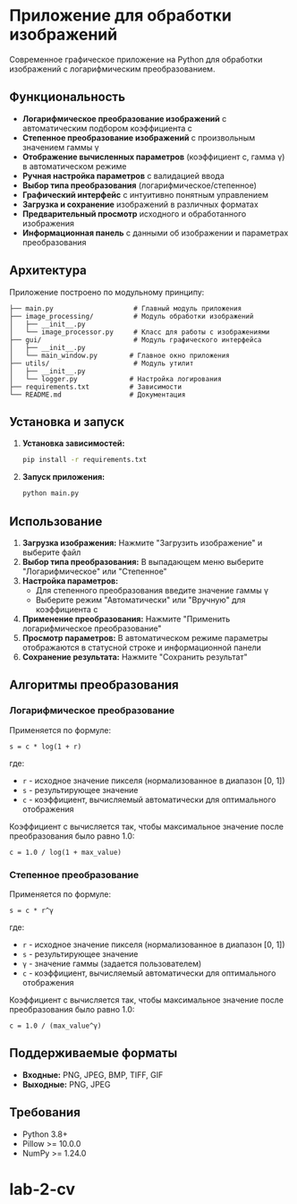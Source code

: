 # Приложение для обработки изображений

Современное графическое приложение на Python для обработки изображений с логарифмическим преобразованием.

## Функциональность

- **Логарифмическое преобразование изображений** с автоматическим подбором коэффициента c
- **Степенное преобразование изображений** с произвольным значением гаммы γ
- **Отображение вычисленных параметров** (коэффициент c, гамма γ) в автоматическом режиме
- **Ручная настройка параметров** с валидацией ввода
- **Выбор типа преобразования** (логарифмическое/степенное)
- **Графический интерфейс** с интуитивно понятным управлением
- **Загрузка и сохранение** изображений в различных форматах
- **Предварительный просмотр** исходного и обработанного изображения
- **Информационная панель** с данными об изображении и параметрах преобразования

## Архитектура

Приложение построено по модульному принципу:

```
├── main.py                    # Главный модуль приложения
├── image_processing/          # Модуль обработки изображений
│   ├── __init__.py
│   └── image_processor.py     # Класс для работы с изображениями
├── gui/                       # Модуль графического интерфейса
│   ├── __init__.py
│   └── main_window.py        # Главное окно приложения
├── utils/                     # Модуль утилит
│   ├── __init__.py
│   └── logger.py             # Настройка логирования
├── requirements.txt          # Зависимости
└── README.md                 # Документация
```

## Установка и запуск

1. **Установка зависимостей:**
   ```bash
   pip install -r requirements.txt
   ```

2. **Запуск приложения:**
   ```bash
   python main.py
   ```

## Использование

1. **Загрузка изображения:** Нажмите "Загрузить изображение" и выберите файл
2. **Выбор типа преобразования:** В выпадающем меню выберите "Логарифмическое" или "Степенное"
3. **Настройка параметров:** 
   - Для степенного преобразования введите значение гаммы γ
   - Выберите режим "Автоматически" или "Вручную" для коэффициента c
4. **Применение преобразования:** Нажмите "Применить логарифмическое преобразование"
5. **Просмотр параметров:** В автоматическом режиме параметры отображаются в статусной строке и информационной панели
6. **Сохранение результата:** Нажмите "Сохранить результат"

## Алгоритмы преобразования

### Логарифмическое преобразование
Применяется по формуле:
```
s = c * log(1 + r)
```

где:
- `r` - исходное значение пикселя (нормализованное в диапазон [0, 1])
- `s` - результирующее значение
- `c` - коэффициент, вычисляемый автоматически для оптимального отображения

Коэффициент c вычисляется так, чтобы максимальное значение после преобразования было равно 1.0:
```
c = 1.0 / log(1 + max_value)
```

### Степенное преобразование
Применяется по формуле:
```
s = c * r^γ
```

где:
- `r` - исходное значение пикселя (нормализованное в диапазон [0, 1])
- `s` - результирующее значение
- `γ` - значение гаммы (задается пользователем)
- `c` - коэффициент, вычисляемый автоматически для оптимального отображения

Коэффициент c вычисляется так, чтобы максимальное значение после преобразования было равно 1.0:
```
c = 1.0 / (max_value^γ)
```

## Поддерживаемые форматы

- **Входные:** PNG, JPEG, BMP, TIFF, GIF
- **Выходные:** PNG, JPEG

## Требования

- Python 3.8+
- Pillow >= 10.0.0
- NumPy >= 1.24.0
# lab-2-cv
